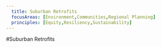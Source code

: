 ```yaml
---
  title: Suburban Retrofits 
  focusAreas: [Environment,Communities,Regional Planning]
  principles: [Equity,Resiliency,Sustainability]
---
```

#Suburban Retrofits